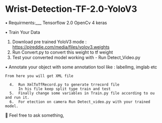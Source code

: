 # Wrist-Detection-TF-2.0-YoloV3

• Requirments:___
  Tensorflow 2.0
  OpenCv 4
  keras
  
• Train Your Data
  1.  Download pre trained YoloV3 mode : https://pjreddie.com/media/files/yolov3.weights
  2.  Run Convert.py to convert this weight to tf weight
  3.  Test your converted model working with - Run Detect_Video.py
  
  • Annotate your object with some annotation tool like : labelImg, imglab etc
  
    From here you will get XML file
    
      4.  Run XmlToTfRecord.py to generate trrecord file
          In his file keep split type train and test
      5.  Finally change some variables in Train.py file according to ou and run it.
      6.  For etection on camera Run Detect_video.py with your trained model.
    
    
    
    
   Feel free to ask something,
 
